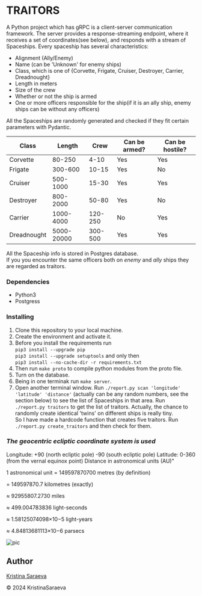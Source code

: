 # TRAITORS

A Python project which has gRPC is a client-server communication framework. The server provides a response-streaming
endpoint, where it receives a set of coordinates(see below), and responds with a stream of Spaceships.
Every spaceship has several characteristics:

- Alignment (Ally/Enemy)
- Name (can be 'Unknown' for enemy ships)
- Class, which is one of {Corvette, Frigate, Cruiser, Destroyer, Carrier, Dreadnought}
- Length in meters
- Size of the crew
- Whether or not the ship is armed
- One or more officers responsible for the ship(if it is an ally ship, enemy ships can be without any officers)  

All the Spaceships are randomly generated and checked if they fit certain parameters with Pydantic.

| Class       | Length     | Crew    | Can be armed? | Can be hostile? |
|-------------|------------|---------|---------------|-----------------|
| Corvette    | 80-250     | 4-10    | Yes           | Yes             |
| Frigate     | 300-600    | 10-15   | Yes           | No              |
| Cruiser     | 500-1000   | 15-30   | Yes           | Yes             |
| Destroyer   | 800-2000   | 50-80   | Yes           | No              |
| Carrier     | 1000-4000  | 120-250 | No            | Yes             |
| Dreadnought | 5000-20000 | 300-500 | Yes           | Yes             |

All the Spaceship info is stored in Postgres database.  
If you you encounter the same officers both on _enemy_ and _ally_ ships they are regarded as traitors.

### Dependencies

- Python3
- Postgress

### Installing

1. Clone this repository to your local machine.
2. Create the environment and activate it.
3. Before you install the requirements run  
 `pip3 install --upgrade pip`  
 `pip3 install --upgrade setuptools` and only then  
 `pip3 install --no-cache-dir -r requirements.txt`  
4. Then run `make proto` to compile python modules from the proto file.
5. Turn on the database.
6. Being in one terminak run `make server`.
7. Open another terminal window.
 Run `./report.py scan 'longitude' 'latitude' 'distance'` (actually can be any random numbers, see the section below) to see the list of Spaceships in that area.
 Run `./report.py traitors` to get the list of traitors.
 Actually, the chance to randomly create identical 'twins' on different ships is really tiny.  
 So I have made a hardcode function that creates five traitors. Run `./report.py create_traitors` and then check for them.




### _The geocentric ecliptic coordinate system is used_

Longitude: +90 (north ecliptic pole) -90 (south ecliptic pole)
Latitude: 0-360 (from the vernal equinox point)
Distance in astronomical units (AU)"

1 astronomical unit 	= 149597870700 metres (by definition)

= 149597870.7 kilometres (exactly)

≈ 92955807.2730 miles

≈ 499.004783836 light-seconds

≈ 1.58125074098×10−5 light-years

≈ 4.84813681113×10−6 parsecs

![pic](../ex00/img/470px-Earths_orbit_and_ecliptic.png)

## Author

[Kristina Saraeva](https://github.com/KristinaSaraeva)

© 2024 KristinaSaraeva